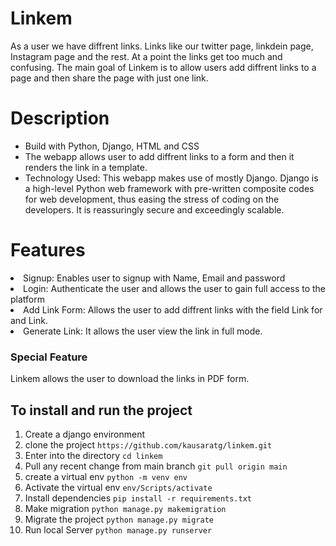 # Linkem
As a user we have diffrent links. Links like our twitter page, linkdein page, Instagram page and the rest. At a point the links get too much and 
confusing. The main goal of Linkem is to allow users add diffrent links to a page and then share the page with just one link.

# Description
<ul>
  <li>Build with Python, Django, HTML and CSS</li>
  <li>The webapp allows user to add diffrent links to a form and then it renders the link in a template.</li>
  <li>Technology Used: This webapp makes use of mostly Django. Django is a high-level Python web framework with pre-written composite codes for web development, thus easing the stress of coding on the developers. It is reassuringly secure and exceedingly scalable.</li>
</ul>

# Features
<li>Signup: Enables user to signup with Name, Email and password</li>
<li>Login: Authenticate the user and allows the user to gain full access to the platform </li>
<li>Add Link Form: Allows the user to add diffrent links with the field Link for and Link.</li>
<li>Generate Link: It allows the user view the link in full mode.</li>

### Special Feature
Linkem allows the user to download the links in PDF form.

## To install and run the project
1. Create a django environment 
2. clone the project             ```https://github.com/kausaratg/linkem.git``` 
3.  Enter into the directory         ```cd linkem```
4.  Pull any recent change from main branch     ```git pull origin main```
5.  create a virtual env   ```python -m venv env```
6. Activate the virtual env   ```env/Scripts/activate```
7. Install dependencies  ```pip install -r requirements.txt```
8. Make migration    ```python manage.py makemigration```
9. Migrate the project   ```python manage.py migrate```
10. Run local Server  ```python manage.py runserver```

